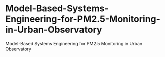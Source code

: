 # Model-Based-Systems-Engineering-for-PM2.5-Monitoring-in-Urban-Observatory
Model-Based Systems Engineering for PM2.5 Monitoring in Urban Observatory
